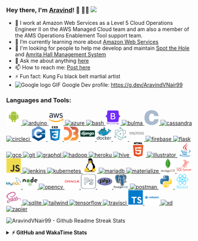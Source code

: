 ### Hey there, I'm [Aravind](https://AravindVNair99.github.io)! 👋 👨‍💻 ![](https://komarev.com/ghpvc/?username=AravindVNair99&label=Views)

- 🏢 I work at Amazon Web Services as a Level 5 Cloud Operations Engineer II on the AWS Managed Cloud team and am also a member of the AMS Operations Enablement Tool support team.
- 🌱 I’m currently learning more about [Amazon Web Services](https://aws.amazon.com)
- 👯 I'm looking for people to help me develop and maintain [Spot the Hole](https://github.com/AravindVNair99/Spot-the-Hole) and [Amrita Hall Management System](https://github.com/AravindVNair99/Hall-Management-System)
- 💬 Ask me about anything [here](https://github.com/AravindVNair99/AravindVNair99/discussions)
- 📫 How to reach me: [Post here](https://github.com/aravindvnair99/AravindVNair99/discussions)
- ⚡ Fun fact: Kung Fu black belt martial artist
- <img src="https://c.tenor.com/Pb_fcyVGSUYAAAAC/google-logo.gif" alt="Google logo GIF" width="83"/> Google Dev profile: https://g.dev/AravindVNair99

<h3 align="left">Languages and Tools:</h3>
<p align="left"> <a href="https://developer.android.com" target="_blank"> <img src="https://raw.githubusercontent.com/devicons/devicon/master/icons/android/android-original-wordmark.svg" alt="android" width="40" height="40"/> </a> <a href="https://www.arduino.cc/" target="_blank"> <img src="https://cdn.worldvectorlogo.com/logos/arduino-1.svg" alt="arduino" width="40" height="40"/> </a> <a href="https://aws.amazon.com" target="_blank"> <img src="https://raw.githubusercontent.com/devicons/devicon/master/icons/amazonwebservices/amazonwebservices-original-wordmark.svg" alt="aws" width="40" height="40"/> </a> <a href="https://azure.microsoft.com/en-in/" target="_blank"> <img src="https://www.vectorlogo.zone/logos/microsoft_azure/microsoft_azure-icon.svg" alt="azure" width="40" height="40"/> </a> <a href="https://www.gnu.org/software/bash/" target="_blank"> <img src="https://www.vectorlogo.zone/logos/gnu_bash/gnu_bash-icon.svg" alt="bash" width="40" height="40"/> </a> <a href="https://getbootstrap.com" target="_blank"> <img src="https://raw.githubusercontent.com/devicons/devicon/master/icons/bootstrap/bootstrap-plain-wordmark.svg" alt="bootstrap" width="40" height="40"/> </a> <a href="https://bulma.io/" target="_blank"> <img src="https://raw.githubusercontent.com/gilbarbara/logos/804dc257b59e144eaca5bc6ffd16949752c6f789/logos/bulma.svg" alt="bulma" width="40" height="40"/> </a> <a href="https://www.cprogramming.com/" target="_blank"> <img src="https://raw.githubusercontent.com/devicons/devicon/master/icons/c/c-original.svg" alt="c" width="40" height="40"/> </a> <a href="https://cassandra.apache.org/" target="_blank"> <img src="https://www.vectorlogo.zone/logos/apache_cassandra/apache_cassandra-icon.svg" alt="cassandra" width="40" height="40"/> </a> <a href="https://circleci.com" target="_blank"> <img src="https://www.vectorlogo.zone/logos/circleci/circleci-icon.svg" alt="circleci" width="40" height="40"/> </a> <a href="https://www.w3schools.com/cpp/" target="_blank"> <img src="https://raw.githubusercontent.com/devicons/devicon/master/icons/cplusplus/cplusplus-original.svg" alt="cplusplus" width="40" height="40"/> </a> <a href="https://www.w3schools.com/css/" target="_blank"> <img src="https://raw.githubusercontent.com/devicons/devicon/master/icons/css3/css3-original-wordmark.svg" alt="css3" width="40" height="40"/> </a> <a href="https://d3js.org/" target="_blank"> <img src="https://raw.githubusercontent.com/devicons/devicon/master/icons/d3js/d3js-original.svg" alt="d3js" width="40" height="40"/> </a> <a href="https://www.djangoproject.com/" target="_blank"> <img src="https://raw.githubusercontent.com/devicons/devicon/master/icons/django/django-original.svg" alt="django" width="40" height="40"/> </a> <a href="https://www.docker.com/" target="_blank"> <img src="https://raw.githubusercontent.com/devicons/devicon/master/icons/docker/docker-original-wordmark.svg" alt="docker" width="40" height="40"/> </a> <a href="https://www.electronjs.org" target="_blank"> <img src="https://raw.githubusercontent.com/devicons/devicon/master/icons/electron/electron-original.svg" alt="electron" width="40" height="40"/> </a> <a href="https://expressjs.com" target="_blank"> <img src="https://raw.githubusercontent.com/devicons/devicon/master/icons/express/express-original-wordmark.svg" alt="express" width="40" height="40"/> </a> <a href="https://firebase.google.com/" target="_blank"> <img src="https://www.vectorlogo.zone/logos/firebase/firebase-icon.svg" alt="firebase" width="40" height="40"/> </a> <a href="https://flask.palletsprojects.com/" target="_blank"> <img src="https://www.vectorlogo.zone/logos/pocoo_flask/pocoo_flask-icon.svg" alt="flask" width="40" height="40"/> </a> <a href="https://cloud.google.com" target="_blank"> <img src="https://www.vectorlogo.zone/logos/google_cloud/google_cloud-icon.svg" alt="gcp" width="40" height="40"/> </a> <a href="https://git-scm.com/" target="_blank"> <img src="https://www.vectorlogo.zone/logos/git-scm/git-scm-icon.svg" alt="git" width="40" height="40"/> </a> <a href="https://graphql.org" target="_blank"> <img src="https://www.vectorlogo.zone/logos/graphql/graphql-icon.svg" alt="graphql" width="40" height="40"/> </a> <a href="https://hadoop.apache.org/" target="_blank"> <img src="https://www.vectorlogo.zone/logos/apache_hadoop/apache_hadoop-icon.svg" alt="hadoop" width="40" height="40"/> </a> <a href="https://heroku.com" target="_blank"> <img src="https://www.vectorlogo.zone/logos/heroku/heroku-icon.svg" alt="heroku" width="40" height="40"/> </a> <a href="https://hive.apache.org/" target="_blank"> <img src="https://www.vectorlogo.zone/logos/apache_hive/apache_hive-icon.svg" alt="hive" width="40" height="40"/> </a> <a href="https://www.w3.org/html/" target="_blank"> <img src="https://raw.githubusercontent.com/devicons/devicon/master/icons/html5/html5-original-wordmark.svg" alt="html5" width="40" height="40"/> </a> <a href="https://www.adobe.com/in/products/illustrator.html" target="_blank"> <img src="https://www.vectorlogo.zone/logos/adobe_illustrator/adobe_illustrator-icon.svg" alt="illustrator" width="40" height="40"/> </a> <a href="https://www.java.com" target="_blank"> <img src="https://raw.githubusercontent.com/devicons/devicon/master/icons/java/java-original.svg" alt="java" width="40" height="40"/> </a> <a href="https://developer.mozilla.org/en-US/docs/Web/JavaScript" target="_blank"> <img src="https://raw.githubusercontent.com/devicons/devicon/master/icons/javascript/javascript-original.svg" alt="javascript" width="40" height="40"/> </a> <a href="https://www.jenkins.io" target="_blank"> <img src="https://www.vectorlogo.zone/logos/jenkins/jenkins-icon.svg" alt="jenkins" width="40" height="40"/> </a> <a href="https://kubernetes.io" target="_blank"> <img src="https://www.vectorlogo.zone/logos/kubernetes/kubernetes-icon.svg" alt="kubernetes" width="40" height="40"/> </a> <a href="https://www.linux.org/" target="_blank"> <img src="https://raw.githubusercontent.com/devicons/devicon/master/icons/linux/linux-original.svg" alt="linux" width="40" height="40"/> </a> <a href="https://mariadb.org/" target="_blank"> <img src="https://www.vectorlogo.zone/logos/mariadb/mariadb-icon.svg" alt="mariadb" width="40" height="40"/> </a> <a href="https://materializecss.com/" target="_blank"> <img src="https://raw.githubusercontent.com/prplx/svg-logos/5585531d45d294869c4eaab4d7cf2e9c167710a9/svg/materialize.svg" alt="materialize" width="40" height="40"/> </a> <a href="https://www.mongodb.com/" target="_blank"> <img src="https://raw.githubusercontent.com/devicons/devicon/master/icons/mongodb/mongodb-original-wordmark.svg" alt="mongodb" width="40" height="40"/> </a> <a href="https://www.microsoft.com/en-us/sql-server" target="_blank"> <img src="https://raw.githubusercontent.com/devicons/devicon/master/icons/microsoftsqlserver/microsoftsqlserver-plain-wordmark.svg" alt="mssql" width="40" height="40"/> </a> <a href="https://www.mysql.com/" target="_blank"> <img src="https://raw.githubusercontent.com/devicons/devicon/master/icons/mysql/mysql-original-wordmark.svg" alt="mysql" width="40" height="40"/> </a> <a href="https://nodejs.org" target="_blank"> <img src="https://raw.githubusercontent.com/devicons/devicon/master/icons/nodejs/nodejs-original-wordmark.svg" alt="nodejs" width="40" height="40"/> </a> <a href="https://opencv.org/" target="_blank"> <img src="https://www.vectorlogo.zone/logos/opencv/opencv-icon.svg" alt="opencv" width="40" height="40"/> </a> <a href="https://www.oracle.com/" target="_blank"> <img src="https://raw.githubusercontent.com/devicons/devicon/master/icons/oracle/oracle-original.svg" alt="oracle" width="40" height="40"/> </a> <a href="https://www.photoshop.com/en" target="_blank"> <img src="https://raw.githubusercontent.com/devicons/devicon/master/icons/photoshop/photoshop-line.svg" alt="photoshop" width="40" height="40"/> </a> <a href="https://www.php.net" target="_blank"> <img src="https://raw.githubusercontent.com/devicons/devicon/master/icons/php/php-original.svg" alt="php" width="40" height="40"/> </a> <a href="https://www.postgresql.org" target="_blank"> <img src="https://raw.githubusercontent.com/devicons/devicon/master/icons/postgresql/postgresql-original-wordmark.svg" alt="postgresql" width="40" height="40"/> </a> <a href="https://postman.com" target="_blank"> <img src="https://www.vectorlogo.zone/logos/getpostman/getpostman-icon.svg" alt="postman" width="40" height="40"/> </a> <a href="https://www.python.org" target="_blank"> <img src="https://raw.githubusercontent.com/devicons/devicon/master/icons/python/python-original.svg" alt="python" width="40" height="40"/> </a> <a href="https://reactjs.org/" target="_blank"> <img src="https://raw.githubusercontent.com/devicons/devicon/master/icons/react/react-original-wordmark.svg" alt="react" width="40" height="40"/> </a> <a href="https://sass-lang.com" target="_blank"> <img src="https://raw.githubusercontent.com/devicons/devicon/master/icons/sass/sass-original.svg" alt="sass" width="40" height="40"/> </a> <a href="https://www.sqlite.org/" target="_blank"> <img src="https://www.vectorlogo.zone/logos/sqlite/sqlite-icon.svg" alt="sqlite" width="40" height="40"/> </a> <a href="https://tailwindcss.com/" target="_blank"> <img src="https://www.vectorlogo.zone/logos/tailwindcss/tailwindcss-icon.svg" alt="tailwind" width="40" height="40"/> </a> <a href="https://www.tensorflow.org" target="_blank"> <img src="https://www.vectorlogo.zone/logos/tensorflow/tensorflow-icon.svg" alt="tensorflow" width="40" height="40"/> </a> <a href="https://travis-ci.org" target="_blank"> <img src="https://www.vectorlogo.zone/logos/travis-ci/travis-ci-icon.svg" alt="travisci" width="40" height="40"/> </a> <a href="https://www.typescriptlang.org/" target="_blank"> <img src="https://raw.githubusercontent.com/devicons/devicon/master/icons/typescript/typescript-original.svg" alt="typescript" width="40" height="40"/> </a> <a href="https://webpack.js.org" target="_blank"> <img src="https://raw.githubusercontent.com/devicons/devicon/d00d0969292a6569d45b06d3f350f463a0107b0d/icons/webpack/webpack-original-wordmark.svg" alt="webpack" width="40" height="40"/> </a> <a href="https://www.adobe.com/products/xd.html" target="_blank"> <img src="https://cdn.worldvectorlogo.com/logos/adobe-xd.svg" alt="xd" width="40" height="40"/> </a> <a href="https://zapier.com" target="_blank"> <img src="https://www.vectorlogo.zone/logos/zapier/zapier-icon.svg" alt="zapier" width="40" height="40"/> </a> </p>

<p>
  <img src="https://github-readme-streak-stats.herokuapp.com?user=AravindVNair99&theme=dark&hide_border=true" alt="AravindVNair99 - Github Readme Streak Stats" />
</p>

<details>	
  <summary><b>⚡ GitHub and WakaTime Stats</b></summary>
<img height="180em" src="https://github-readme-stats.vercel.app/api?username=AravindVNair99&show_icons=true&include_all_commits=true&count_private=true&hide_border=true&theme=dark" />

<!--START_SECTION:waka-->
![Code Time](http://img.shields.io/badge/Code%20Time-6%2C179%20hrs%206%20mins-blue)

![Lines of code](https://img.shields.io/badge/From%20Hello%20World%20I%27ve%20Written-189.3%20million%20lines%20of%20code-blue)

**🐱 My GitHub Data** 

> 📦 852.9 kB Used in GitHub's Storage 
 > 
> 🏆 30 Contributions in the Year 2025
 > 
> 💼 Opted to Hire
 > 
> 📜 73 Public Repositories 
 > 
> 🔑 16 Private Repositories 
 > 
**I'm a Night 🦉** 

```text
🌞 Morning                16690 commits       ███░░░░░░░░░░░░░░░░░░░░░░   11.21 % 
🌆 Daytime                47221 commits       ████████░░░░░░░░░░░░░░░░░   31.72 % 
🌃 Evening                48666 commits       ████████░░░░░░░░░░░░░░░░░   32.70 % 
🌙 Night                  36271 commits       ██████░░░░░░░░░░░░░░░░░░░   24.37 % 
```
📅 **I'm Most Productive on Monday** 

```text
Monday                   27770 commits       █████░░░░░░░░░░░░░░░░░░░░   18.66 % 
Tuesday                  24972 commits       ████░░░░░░░░░░░░░░░░░░░░░   16.78 % 
Wednesday                16101 commits       ███░░░░░░░░░░░░░░░░░░░░░░   10.82 % 
Thursday                 16672 commits       ███░░░░░░░░░░░░░░░░░░░░░░   11.20 % 
Friday                   17267 commits       ███░░░░░░░░░░░░░░░░░░░░░░   11.60 % 
Saturday                 25453 commits       ████░░░░░░░░░░░░░░░░░░░░░   17.10 % 
Sunday                   20613 commits       ███░░░░░░░░░░░░░░░░░░░░░░   13.85 % 
```


📊 **This Week I Spent My Time On** 

```text
💬 Programming Languages: 
No Activity Tracked This Week

🔥 Editors: 
No Activity Tracked This Week

💻 Operating System: 
No Activity Tracked This Week
```

**I Mostly Code in JavaScript** 

```text
JavaScript               20 repos            ██████░░░░░░░░░░░░░░░░░░░   23.26 % 
HTML                     20 repos            ██████░░░░░░░░░░░░░░░░░░░   23.26 % 
CSS                      6 repos             ██░░░░░░░░░░░░░░░░░░░░░░░   06.98 % 
Jupyter Notebook         4 repos             █░░░░░░░░░░░░░░░░░░░░░░░░   04.65 % 
MATLAB                   1 repo              ░░░░░░░░░░░░░░░░░░░░░░░░░   01.16 % 
```



**Timeline**

![Lines of Code chart](https://raw.githubusercontent.com/aravindvnair99/aravindvnair99/main/assets/bar_graph.png)


 Last Updated on 05/06/2025 13:05:24 UTC
<!--END_SECTION:waka-->

*NOTE: Top languages does not indicate my skill level or anything like that. It is just a metric of which languages have been hosted by me on GitHub based on the usage across repositories. There are others which I haven't put up on GitHub.*

</details>

<!--
<p align="center">
<a href="https://buymeacoffee.com/AravindVNair99" target="_blank"><img src="https://cdn.buymeacoffee.com/buttons/arial-blue.png" alt="Buy Aravind A Coffee" height="40" width="170" ></a>
</p>
-->

